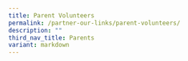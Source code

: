 ```yaml
---
title: Parent Volunteers
permalink: /partner-our-links/parent-volunteers/
description: ""
third_nav_title: Parents
variant: markdown
---
```

